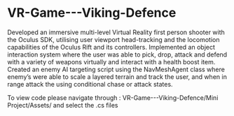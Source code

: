 # VR-Game---Viking-Defence
Developed an immersive multi-level Virtual Reality first person shooter with the Oculus SDK, utilising user viewport head-tracking and the locomotion capabilities of the Oculus Rift and its controllers. Implemented an object interaction system where the user was able to pick, drop, attack and defend with a variety of weapons virtually and interact with a health boost item. Created an enemy AI targeting script using the NavMeshAgent class where enemy’s were able to scale a layered terrain and track the user, and when in range attack the using conditional chase or attack states. 

To view code please navigate through : VR-Game---Viking-Defence/Mini Project/Assets/
and select the .cs files
